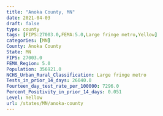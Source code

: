 ```yaml
---
title: "Anoka County, MN"
date: 2021-04-03
draft: false
type: county
tags: [FIPS:27003.0,FEMA:5.0,Large fringe metro,Yellow]
categories: [MN]
County: Anoka County
State: MN
FIPS: 27003.0
FEMA_Region: 5.0
Population: 356921.0
NCHS_Urban_Rural_Classification: Large fringe metro
Tests_in_prior_14_days: 26040.0
Fourteen_day_test_rate_per_100000: 7296.0
Percent_Positivity_in_prior_14_days: 0.051
Level: Yellow
url: /states/MN/anoka-county
---
```



